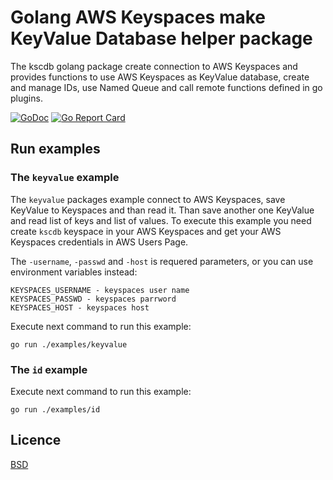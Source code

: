 # Golang AWS Keyspaces make KeyValue Database helper package

The kscdb golang package create connection to AWS Keyspaces and provides functions
to use AWS Keyspaces as KeyValue database, create and manage IDs, use Named Queue
and call remote functions defined in go plugins.

[![GoDoc](https://godoc.org/github.com/kirill-scherba/kscdb?status.svg)](https://godoc.org/github.com/kirill-scherba/kscdb/)
[![Go Report Card](https://goreportcard.com/badge/github.com/kirill-scherba/kscdb)](https://goreportcard.com/report/github.com/kirill-scherba/kscdb)

## Run examples

### The `keyvalue` example

The `keyvalue` packages example connect to AWS Keyspaces, save KeyValue to
Keyspaces and than read it. Than save another one KeyValue and read list of
keys and list of values. To execute this example you need create `kscdb`
keyspace in your AWS Keyspaces and get your AWS Keyspaces credentials in AWS
Users Page.

The `-username`, `-passwd` and `-host` is requered parameters, or you can use
environment variables instead:

    KEYSPACES_USERNAME - keyspaces user name
    KEYSPACES_PASSWD - keyspaces parrword
    KEYSPACES_HOST - keyspaces host

Execute next command to run this example:

    go run ./examples/keyvalue

### The `id` example

Execute next command to run this example:

    go run ./examples/id

## Licence

[BSD](LICENSE)
